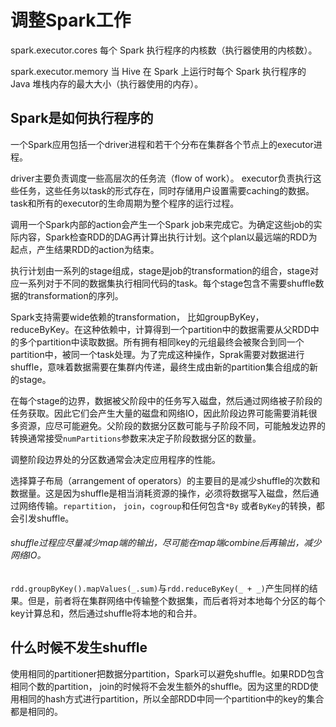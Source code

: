 # 调整Spark工作

spark.executor.cores 每个 Spark 执行程序的内核数（执行器使用的内核数）。

spark.executor.memory 当 Hive 在 Spark 上运行时每个 Spark 执行程序的 Java 堆栈内存的最大大小（执行器使用的内存）。



## Spark是如何执行程序的
一个Spark应用包括一个driver进程和若干个分布在集群各个节点上的executor进程。

driver主要负责调度一些高层次的任务流（flow of work）。 executor负责执行这些任务，这些任务以task的形式存在，同时存储用户设置需要caching的数据。 task和所有的executor的生命周期为整个程序的运行过程。

调用一个Spark内部的action会产生一个Spark job来完成它。为确定这些job的实际内容，Spark检查RDD的DAG再计算出执行计划。这个plan以最远端的RDD为起点，产生结果RDD的action为结束。

执行计划由一系列的stage组成，stage是job的transformation的组合，stage对应一系列对于不同的数据集执行相同代码的task。每个stage包含不需要shuffle数据的transformation的序列。

Spark支持需要wide依赖的transformation， 比如groupByKey， reduceByKey。在这种依赖中，计算得到一个partition中的数据需要从父RDD中的多个partition中读取数据。所有拥有相同key的元组最终会被聚合到同一个partition中，被同一个task处理。为了完成这种操作，Sprak需要对数据进行shuffle，意味着数据需要在集群内传递，最终生成由新的partition集合组成的新的stage。

在每个stage的边界，数据被父阶段中的任务写入磁盘，然后通过网络被子阶段的任务获取。因此它们会产生大量的磁盘和网络IO，因此阶段边界可能需要消耗很多资源，应尽可能避免。父阶段的数据分区数可能与子阶段不同，可能触发边界的转换通常接受`numPartitions`参数来决定子阶段数据分区的数量。

调整阶段边界处的分区数通常会决定应用程序的性能。

选择算子布局（arrangement of operators）的主要目的是减少shuffle的次数和数据量。这是因为shuffle是相当消耗资源的操作，必须将数据写入磁盘，然后通过网络传输。`repartition`， `join`，`cogroup`和任何包含`*By` 或者`ByKey`的转换，都会引发shuffle。

###### shuffle过程应尽量减少map端的输出，尽可能在map端combine后再输出，减少网络IO。

`rdd.groupByKey().mapValues(_.sum)`与`rdd.reduceByKey(_ + _)`产生同样的结果。但是，前者将在集群网络中传输整个数据集，而后者将对本地每个分区的每个key计算总和，然后通过shuffle将本地的和合并。




## 什么时候不发生shuffle

使用相同的partitioner把数据分partition，Spark可以避免shuffle。如果RDD包含相同个数的partition， join的时候将不会发生额外的shuffle。因为这里的RDD使用相同的hash方式进行partition，所以全部RDD中同一个partition中的key的集合都是相同的。

